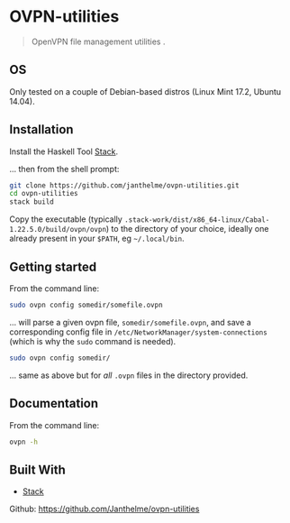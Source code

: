 # OVPN-utilities
> OpenVPN file management utilities .

## OS
Only tested on a couple of Debian-based distros (Linux Mint 17.2, Ubuntu 14.04).

## Installation
Install the Haskell Tool [Stack](https://docs.haskellstack.org/en/stable/README/).

... then from the shell prompt:
```sh
git clone https://github.com/janthelme/ovpn-utilities.git
cd ovpn-utilities
stack build
```

Copy the executable (typically `.stack-work/dist/x86_64-linux/Cabal-1.22.5.0/build/ovpn/ovpn`) to the directory of your choice, ideally one already present in your `$PATH`, eg `~/.local/bin`. 

## Getting started
From the command line:
```sh
sudo ovpn config somedir/somefile.ovpn
```
... will parse a given ovpn file, `somedir/somefile.ovpn`, and save a corresponding config file in `/etc/NetworkManager/system-connections` (which is why the `sudo` command is needed).



```sh
sudo ovpn config somedir/
```
... same as above but for *all* `.ovpn` files in the directory provided.


## Documentation
From the command line:
```sh
ovpn -h
```

## Built With

* [Stack](https://docs.haskellstack.org/en/stable/README/)


Github: https://github.com/Janthelme/ovpn-utilities